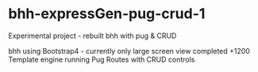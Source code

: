# bhh-expressGen-pug-crud-1
Experimental project - rebuilt bhh with pug &amp; CRUD

bhh using Bootstrap4 - currently only large screen view completed +1200
Template engine running Pug
Routes with CRUD controls
